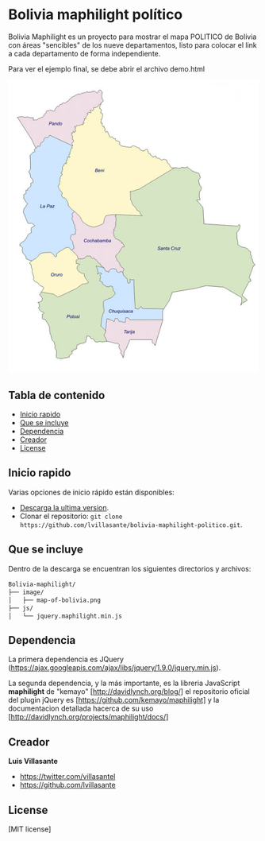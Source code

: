 Bolivia maphilight político
===========================

Bolivia Maphilight es un proyecto para mostrar el mapa POLITICO de Bolivia con áreas "sencibles" de los nueve departamentos, listo para colocar el link a cada departamento de forma independiente.

Para ver el ejemplo final, se debe abrir el archivo demo.html

![Alt text](/image/map-of-bolivia-politico.jpg?raw=true "Mapa politico de Bolivia")

## Tabla de contenido

* [Inicio rapido](#inicio-rapido)
* [Que se incluye](#que-se-incluye)
* [Dependencia](#dependencia)
* [Creador](#creador)
* [License](#license)


## Inicio rapido

Varias opciones de inicio rápido están disponibles:

* [Descarga la ultima version](https://github.com/lvillasante/Bolivia-maphilight-politico/archive/master.zip).
* Clonar el repositorio: `git clone https://github.com/lvillasante/bolivia-maphilight-politico.git`.


## Que se incluye

Dentro de la descarga se encuentran los siguientes directorios y archivos:

```
Bolivia-maphilight/
├── image/
│   ├── map-of-bolivia.png
├── js/
│   └── jquery.maphilight.min.js
```


## Dependencia

La primera dependencia es JQuery (https://ajax.googleapis.com/ajax/libs/jquery/1.9.0/jquery.min.js). 

La segunda dependencia, y la más importante, es la libreria JavaScript **maphilight** de "kemayo" [http://davidlynch.org/blog/] el repositorio oficial del plugin jQuery es [https://github.com/kemayo/maphilight] y la documentacion detallada hacerca de su uso [http://davidlynch.org/projects/maphilight/docs/] 


## Creador

**Luis Villasante**

* <https://twitter.com/villasantel>
* <https://github.com/lvillasante>


## License

[MIT license]